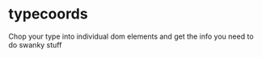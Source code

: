 typecoords
==========

Chop your type into individual dom elements and get the info you need to do swanky stuff
